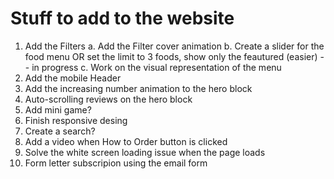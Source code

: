 

# Stuff to add to the website

1. Add the Filters
    a. Add the Filter cover animation 
    b. Create a slider for the food menu OR set the limit to 3 foods, show only the feautured (easier) -- in progress
    c. Work on the visual representation of the menu
2. Add the mobile Header
3. Add the increasing number animation to the hero block
4. Auto-scrolling reviews on the hero block
5. Add mini game?
6. Finish responsive desing
7. Create a search?
8. Add a video when How to Order button is clicked
9. Solve the white screen loading issue when the page loads
10. Form letter subscripion using the email form 